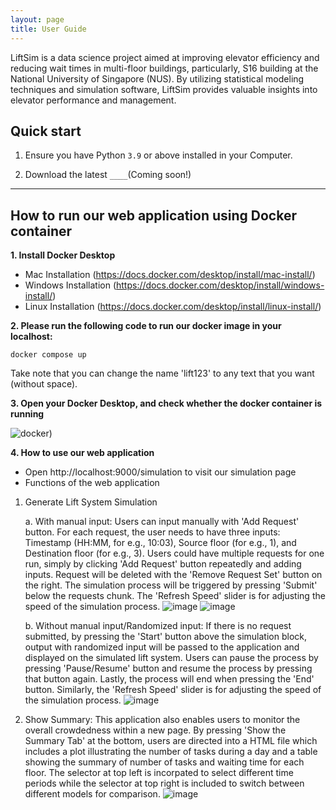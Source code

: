 ```yaml
---
layout: page
title: User Guide
---
```


LiftSim is a data science project aimed at improving elevator efficiency and reducing wait times in multi-floor 
buildings, particularly, S16 building at the National University of Singapore (NUS). By utilizing statistical modeling 
techniques and simulation software, LiftSim provides valuable insights into elevator performance and management. 

## Quick start

1. Ensure you have Python `3.9` or above installed in your Computer.

2. Download the latest `____`(Coming soon!)

--------------------------------------------------------------------------------------------------------------------

## How to run our web application using Docker container

**1. Install Docker Desktop** 
- Mac Installation (https://docs.docker.com/desktop/install/mac-install/)
- Windows Installation (https://docs.docker.com/desktop/install/windows-install/)
- Linux Installation (https://docs.docker.com/desktop/install/linux-install/)

**2. Please run the following code to run our docker image in your localhost:**

```linux 
docker compose up
```

Take note that you can change the name 'lift123' to any text that you want (without space).

**3. Open your Docker Desktop, and check whether the docker container is running**

![docker](https://drive.google.com/file/d/1e2oX4eD7IHrrfcF7TQp8cXGNifmC0REA/view?usp=share_link))

**4. How to use our web application**

- Open http://localhost:9000/simulation to visit our simulation page
- Functions of the web application

1. Generate Lift System Simulation

   a. With manual input:
   Users can input manually with 'Add Request' button. For each request, the user needs to have three inputs: Timestamp (HH:MM, for e.g., 10:03), Source floor (for
   e.g., 1), and Destination floor (for e.g., 3). Users could have multiple requests for one run, simply by clicking 'Add Request' button repeatedly and adding
   inputs. Request will be deleted with the 'Remove Request Set' button on the right. The simulation process will be triggered by pressing 'Submit' below the
   requests chunk. The 'Refresh Speed' slider is for adjusting the speed of the simulation process.
   ![image](https://drive.google.com/file/d/1e2oX4eD7IHrrfcF7TQp8cXGNifmC0REA/view?usp=share_link)
   ![image](https://drive.google.com/file/d/1bdcE3GlMHcbfRrqNQhAmpI_1jlFJgaIL/view?usp=share_link)

   b. Without manual input/Randomized input:
   If there is no request submitted, by pressing the 'Start' button above the simulation block, output with randomized input will be passed to the application and
   displayed on the simulated lift system. Users can pause the process by pressing 'Pause/Resume' button and resume the process by pressing that button again.
   Lastly, the process will end when pressing the 'End' button. Similarly, the 'Refresh Speed' slider is for adjusting the speed of the simulation process.
   ![image](https://drive.google.com/file/d/1WoWdj0c4r6e1q088tFNc-xw-rPgrTOzT/view?usp=share_link)

2. Show Summary:
   This application also enables users to monitor the overall crowdedness within a new page. By pressing 'Show the Summary Tab' at the bottom, users are directed
   into a HTML file which includes a plot illustrating the number of tasks during a day and a table showing the summary of number of tasks and waiting time for each
   floor. The selector at top left is incorpated to select different time periods while the selector at top right is included to switch between different models for
   comparison.
   ![image](https://drive.google.com/file/d/1bnwvUu_fWB4wIGNAIryDPYgXdKsUQpYU/view?usp=share_link)
